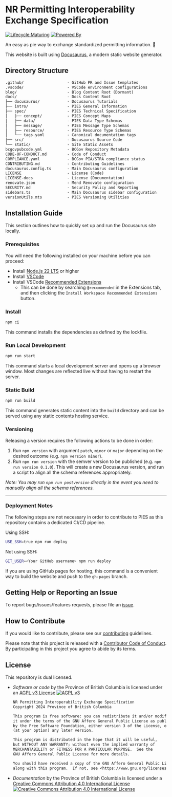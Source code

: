 # NR Permitting Interoperability Exchange Specification

[![Lifecycle:Maturing](https://img.shields.io/badge/Lifecycle-Maturing-007EC6)](https://github.com/bcgov/repomountie/blob/master/doc/lifecycle-badges.md)
[![Powered By](https://img.shields.io/badge/Powered%20By-Docusaurus-3ECC5F?logo=docusaurus)](https://docusaurus.io/)

An easy as pie way to exchange standardized permitting information. 🥧

This website is built using [Docusaurus](https://docusaurus.io/), a modern
static website generator.

## Directory Structure

```txt
.github/                   - GitHub PR and Issue templates
.vscode/                   - VSCode environment configurations
blog/                      - Blog Content Root (Dormant)
docs/                      - Docs Content Root
├── docusaurus/            - Docusaurus Tutorials
├── intro/                 - PIES General Information
├── spec/                  - PIES Technical Specification
│   ├── concept/           - PIES Concept Maps
│   ├── data/              - PIES Data Type Schemas
│   ├── message/           - PIES Message Type Schemas
│   ├── resource/          - PIES Resource Type Schemas
│   └── tags.yaml          - Canonical documentation tags
├── src/                   - Docusaurus Source Code
└── static/                - Site Static Assets
bcgovpubcode.yml           - BCGov Repository Metadata
CODE-OF-CONDUCT.md         - Code of Conduct
COMPLIANCE.yaml            - BCGov PIA/STRA compliance status
CONTRIBUTING.md            - Contributing Guidelines
docusaurus.config.ts       - Main Docusaurus configuration
LICENSE                    - License (Code)
LICENSE-docs               - License (Documentation)
renovate.json              - Mend Renovate configuration
SECURITY.md                - Security Policy and Reporting
sidebars.ts                - Main Docusaurus sidebar configuration
versionUtils.mts           - PIES Versioning Utilities
```

## Installation Guide

This section outlines how to quickly set up and run the Docusaurus site locally.

### Prerequisites

You will need the following installed on your machine before you can proceed:

- Install [Node.js 22 LTS](https://nodejs.org) or higher
- Install [VSCode](https://code.visualstudio.com)
- Install VSCode [Recommended Extensions](https://code.visualstudio.com/docs/editor/extension-marketplace#_workspace-recommended-extensions)
  - This can be done by searching `@recommended` in the Extensions tab, and then
    clicking the `Install Workspace Recommended Extensions` button.

### Install

```sh
npm ci
```

This command installs the dependencies as defined by the lockfile.

### Run Local Development

```sh
npm run start
```

This command starts a local development server and opens up a browser window.
Most changes are reflected live without having to restart the server.

### Static Build

```sh
npm run build
```

This command generates static content into the `build` directory and can be
served using any static contents hosting service.

### Versioning

Releasing a version requires the following actions to be done in order:

1. Run `npm version` with argument `patch`, `minor` or `major` depending on the
   desired outcome (e.g. `npm version minor`).
2. Run `npm run version` with the semver version to be published (e.g.
   `npm run version 0.1.0`). This will create a new Docusaurus version, and run a
   script to align all the schema references appropriately.

_Note: You may run `npm run postversion` directly in the event you need to
manually align all the schema references._

---

### Deployment Notes

The following steps are not necessary in order to contribute to PIES as this
repository contains a dedicated CI/CD pipeline.

Using SSH:

```sh
USE_SSH=true npm run deploy
```

Not using SSH:

```sh
GIT_USER=<Your GitHub username> npm run deploy
```

If you are using GitHub pages for hosting, this command is a convenient way to
build the website and push to the `gh-pages` branch.

## Getting Help or Reporting an Issue

To report bugs/issues/features requests, please file an
[issue](https://github.com/bcgov/nr-pies/issues).

## How to Contribute

If you would like to contribute, please see our [contributing](CONTRIBUTING.md)
guidelines.

Please note that this project is released with a
[Contributor Code of Conduct](CODE-OF-CONDUCT.md). By participating in this
project you agree to abide by its terms.

## License

This repository is dual licensed.

- _Software or code_ by the Province of British Columbia is licensed under an
  [AGPL v3 License](./LICENSE)
  [![AGPL v3](https://img.shields.io/badge/License-AGPL_v3-blue.svg)](https://www.gnu.org/licenses/agpl-3.0)

  ```txt
  NR Permitting Interoperability Exchange Specification
  Copyright 2024 Province of British Columbia

  This program is free software: you can redistribute it and/or modify
  it under the terms of the GNU Affero General Public License as published
  by the Free Software Foundation, either version 3 of the License, or
  (at your option) any later version.

  This program is distributed in the hope that it will be useful,
  but WITHOUT ANY WARRANTY; without even the implied warranty of
  MERCHANTABILITY or FITNESS FOR A PARTICULAR PURPOSE.  See the
  GNU Affero General Public License for more details.

  You should have received a copy of the GNU Affero General Public License
  along with this program.  If not, see <https://www.gnu.org/licenses/>.
  ```

- _Documentation_ by the Province of British Columbia is licensed under a
  [Creative Commons Attribution 4.0 International License](./LICENSE-docs)
  [![Creative Commons Attribution 4.0 International License](https://i.creativecommons.org/l/by/4.0/80x15.png)](http://creativecommons.org/licenses/by/4.0/)
